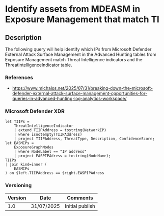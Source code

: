 # Identify assets from MDEASM in Exposure Management that match TI

## Description

The following query will help identify which IPs from Microsoft Defender External Attack Surface Management in the Advanced Hunting tables from Exposure Management match Threat Intelligence indicators and the ThreatIntelligenceIndicator table.

### References
- https://www.michalos.net/2025/07/31/breaking-down-the-microsoft-defender-external-attack-surface-management-opportunities-for-queries-in-advanced-hunting-log-analytics-workspace/

### Microsoft Defender XDR
```
let TIIPs = 
    ThreatIntelligenceIndicator
    | extend TIIPAddress = tostring(NetworkIP)
    | where isnotempty(TIIPAddress)
    | project TIIPAddress, ThreatType, Description, ConfidenceScore;
let EASMIPs = 
    ExposureGraphNodes
    | where NodeLabel == "IP address"
    | project EASPIPAdress = tostring(NodeName);
TIIPs
| join kind=inner (
    EASMIPs
) on $left.TIIPAddress == $right.EASPIPAdress
```

### Versioning
| Version       | Date          | Comments                               |
| ------------- |---------------| ---------------------------------------|
| 1.0           | 31/07/2025    | Initial publish                        |
